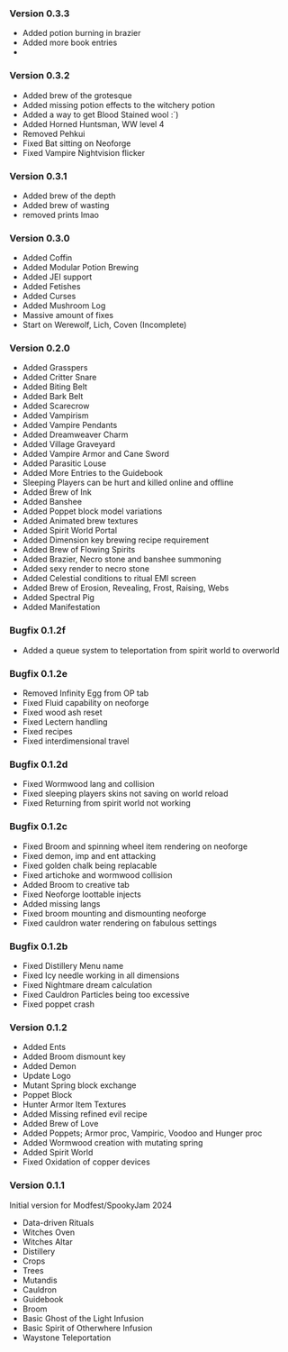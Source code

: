### Version 0.3.3
- Added potion burning in brazier
- Added more book entries
- 

### Version 0.3.2
- Added brew of the grotesque
- Added missing potion effects to the witchery potion
- Added a way to get Blood Stained wool :´)
- Added Horned Huntsman, WW level 4
- Removed Pehkui
- Fixed Bat sitting on Neoforge
- Fixed Vampire Nightvision flicker

### Version 0.3.1
- Added brew of the depth
- Added brew of wasting
- removed prints lmao

### Version 0.3.0
- Added Coffin
- Added Modular Potion Brewing
- Added JEI support
- Added Fetishes
- Added Curses
- Added Mushroom Log
- Massive amount of fixes
- Start on Werewolf, Lich, Coven (Incomplete)

### Version 0.2.0
- Added Grasspers
- Added Critter Snare
- Added Biting Belt
- Added Bark Belt
- Added Scarecrow
- Added Vampirism
- Added Vampire Pendants
- Added Dreamweaver Charm
- Added Village Graveyard
- Added Vampire Armor and Cane Sword
- Added Parasitic Louse
- Added More Entries to the Guidebook
- Sleeping Players can be hurt and killed online and offline
- Added Brew of Ink
- Added Banshee
- Added Poppet block model variations
- Added Animated brew textures
- Added Spirit World Portal
- Added Dimension key brewing recipe requirement
- Added Brew of Flowing Spirits
- Added Brazier, Necro stone and banshee summoning
- Added sexy render to necro stone
- Added Celestial conditions to ritual EMI screen
- Added Brew of Erosion, Revealing, Frost, Raising, Webs
- Added Spectral Pig
- Added Manifestation


### Bugfix 0.1.2f
- Added a queue system to teleportation from spirit world to overworld

### Bugfix 0.1.2e
- Removed Infinity Egg from OP tab
- Fixed Fluid capability on neoforge
- Fixed wood ash reset
- Fixed Lectern handling
- Fixed recipes
- Fixed interdimensional travel 

### Bugfix 0.1.2d
- Fixed Wormwood lang and collision
- Fixed sleeping players skins not saving on world reload
- Fixed Returning from spirit world not working

### Bugfix 0.1.2c
- Fixed Broom and spinning wheel item rendering on neoforge
- Fixed demon, imp and ent attacking
- Fixed golden chalk being replacable
- Fixed artichoke and wormwood collision
- Added Broom to creative tab
- Fixed Neoforge loottable injects
- Added missing langs
- Fixed broom mounting and dismounting neoforge
- Fixed cauldron water rendering on fabulous settings

### Bugfix 0.1.2b
- Fixed Distillery Menu name
- Fixed Icy needle working in all dimensions
- Fixed Nightmare dream calculation
- Fixed Cauldron Particles being too excessive
- Fixed poppet crash

### Version 0.1.2

- Added Ents
- Added Broom dismount key
- Added Demon
- Update Logo
- Mutant Spring block exchange
- Poppet Block
- Hunter Armor Item Textures
- Added Missing refined evil recipe
- Added Brew of Love
- Added Poppets; Armor proc, Vampiric, Voodoo and Hunger proc
- Added Wormwood creation with mutating spring
- Added Spirit World
- Fixed Oxidation of copper devices

### Version 0.1.1
Initial version for Modfest/SpookyJam 2024

- Data-driven Rituals
- Witches Oven
- Witches Altar
- Distillery
- Crops
- Trees
- Mutandis
- Cauldron
- Guidebook
- Broom
- Basic Ghost of the Light Infusion
- Basic Spirit of Otherwhere Infusion
- Waystone Teleportation